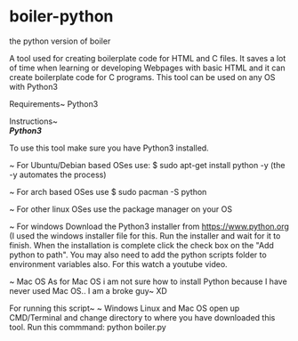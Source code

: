 # boiler-python
the python version of boiler 

A tool used for creating boilerplate code for HTML and C files.
It saves a lot of time when learning or developing Webpages with basic HTML and it can create boilerplate code for C programs.
This tool can be used on any OS with Python3

Requirements~
Python3

Instructions~<br/>
<b><i>Python3</i></b>

To use this tool make sure you have Python3 installed.

~ For Ubuntu/Debian based OSes use:
$ sudo apt-get install python -y (the -y automates the process)

~ For arch based OSes use
$ sudo pacman -S python

~ For other linux OSes use the package manager on your OS

~ For windows 
Download the Python3 installer from https://www.python.org (I used the windows installer file for this.
Run the installer and wait for it to finish. When the installation is complete click the check box on the "Add python to path".
You may also need to add the python scripts folder to environment variables also. For this watch a youtube video.

~ Mac OS
As for Mac OS i am not sure how to install Python because I have never used Mac OS.. I am a broke guy~ XD

For running this script~
~ Windows Linux and Mac OS 
open up CMD/Terminal and change directory to where you have downloaded this tool.
Run this commmand: python boiler.py
